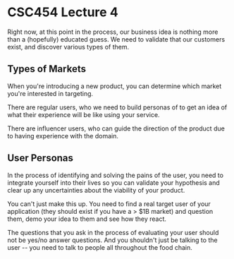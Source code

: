 CSC454 Lecture 4
====================

Right now, at this point in the process, our business idea is nothing more than a
(hopefully) educated guess. We need to validate that our customers exist, and
discover various types of them.

Types of Markets
---------------

When you're introducing a new product, you can determine which market you're
interested in targeting.

There are regular users, who we need to build personas of to get an idea of what
their experience will be like using your service.

There are influencer users, who can guide the direction of the product due to having
experience with the domain.

User Personas
------------------

In the process of identifying and solving the pains of the user, you need to
integrate yourself into their lives so you can validate your hypothesis and clear
up any uncertainties about the viability of your product.

You can't just make this up. You need to find a real target user of your application
(they should exist if you have a > $1B market) and question them, demo your idea to
them and see how they react.

The questions that you ask in the process of evaluating your user should not be
yes/no answer questions. And you shouldn't just be talking to the user -- you need
to talk to people all throughout the food chain.